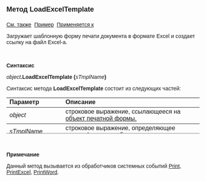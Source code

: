 <html>
<head>
<title>Шаблон печати\LoadExcelTemplate</title>
</head>

<body>

<p><font size="4" face="Arial"><strong>Метод LoadExcelTemplate<br>
<br>
</strong></font><font face="Arial"><a href="LoadWordTemplate.html">См. 
также</a>&nbsp; <u>Пример</u>&nbsp; <a href="../AsDocPrint.html">Применяется к</a></font></p>

<p><font face="Arial">Загружает шаблонную форму печати документа в 
формате Excel и создает ссылку на файл Excel-а.</font></p>

<p class="label">&nbsp;</p>

<p class="label"><font face="Arial"><b>Синтаксис</b></font></p>

<p><font face="Arial"><em>object</em><strong>.LoadExcelTemplate (</strong><em>sTmplName</em><strong>)</strong></font></p>

<p><font face="Arial">Синтаксис метода <strong>LoadExcelTemplate</strong>
состоит из следующих частей:</font></p>

<table border="1" cellPadding="5" cols="2" frame="below" rules="rows" height="94">
<TBODY>
  <tr vAlign="top">
    <td class="label" width="29%" height="18"><font face="Arial"><b>
	Параметр</b></font></td>
    <td class="label" width="71%" height="18"><font face="Arial"><strong>
	Описание</strong></font></td>
  </tr>
  <tr>
    <td width="29%" height="18"><font face="Arial"><em>object</em></font></td>
    <td width="71%" height="18"><font face="Arial">строковое 
	выражение, ссылающееся на <a href="../Functions/InterfaceManagment/DocP.html">
	объект печатной формы.</a></font></td>
  </tr>
</TBODY>
  <tr>
    <td width="29%" height="16"><font face="Arial"><em>sTmplName</em></font></td>
    <td width="71%" height="16"><font face="Arial">строковое 
	выражение, определяющее идентификатор шаблона</font></td>
  </tr>
</table>

<p class="label">&nbsp;</p>

<p class="label"><font face="Arial"><b>Примечание</b></font></p>

<p class="label"><font face="Arial">Данный метод вызывается из 
обработчиков системных событий <a
href="../../ScriptProcs/Print.html">Print</a>, <a href="../../ScriptProcs/PrintExcel.html">
PrintExcel</a>,
<a href="../../ScriptProcs/PrintWord.html">PrintWord</a>.</font></p>
</body>
</html>
